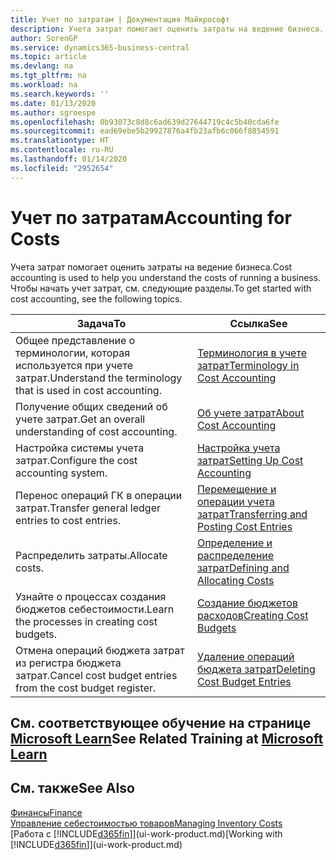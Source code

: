 ```yaml
---
title: Учет по затратам | Документация Майкрософт
description: Учета затрат помогает оценить затраты на ведение бизнеса. Чтобы начать учет затрат, см. следующие разделы.
author: SorenGP
ms.service: dynamics365-business-central
ms.topic: article
ms.devlang: na
ms.tgt_pltfrm: na
ms.workload: na
ms.search.keywords: ''
ms.date: 01/13/2020
ms.author: sgroespe
ms.openlocfilehash: 0b93073c8d8c6ad639d27644719c4c5b40cda6fe
ms.sourcegitcommit: ead69ebe5b29927876a4fb23afb6c066f8854591
ms.translationtype: HT
ms.contentlocale: ru-RU
ms.lasthandoff: 01/14/2020
ms.locfileid: "2952654"
---
```

# <a name="accounting-for-costs"></a><span data-ttu-id="aaedc-104">Учет по затратам</span><span class="sxs-lookup"><span data-stu-id="aaedc-104">Accounting for Costs</span></span>
<span data-ttu-id="aaedc-105">Учета затрат помогает оценить затраты на ведение бизнеса.</span><span class="sxs-lookup"><span data-stu-id="aaedc-105">Cost accounting is used to help you understand the costs of running a business.</span></span> <span data-ttu-id="aaedc-106">Чтобы начать учет затрат, см. следующие разделы.</span><span class="sxs-lookup"><span data-stu-id="aaedc-106">To get started with cost accounting, see the following topics.</span></span>  

|<span data-ttu-id="aaedc-107">Задача</span><span class="sxs-lookup"><span data-stu-id="aaedc-107">To</span></span>|<span data-ttu-id="aaedc-108">Ссылка</span><span class="sxs-lookup"><span data-stu-id="aaedc-108">See</span></span>|  
|--------|---------|  
|<span data-ttu-id="aaedc-109">Общее представление о терминологии, которая используется при учете затрат.</span><span class="sxs-lookup"><span data-stu-id="aaedc-109">Understand the terminology that is used in cost accounting.</span></span>|[<span data-ttu-id="aaedc-110">Терминология в учете затрат</span><span class="sxs-lookup"><span data-stu-id="aaedc-110">Terminology in Cost Accounting</span></span>](finance-terminology-in-cost-accounting.md)|  
|<span data-ttu-id="aaedc-111">Получение общих сведений об учете затрат.</span><span class="sxs-lookup"><span data-stu-id="aaedc-111">Get an overall understanding of cost accounting.</span></span>|[<span data-ttu-id="aaedc-112">Об учете затрат</span><span class="sxs-lookup"><span data-stu-id="aaedc-112">About Cost Accounting</span></span>](finance-about-cost-accounting.md)|  
|<span data-ttu-id="aaedc-113">Настройка системы учета затрат.</span><span class="sxs-lookup"><span data-stu-id="aaedc-113">Configure the cost accounting system.</span></span>|[<span data-ttu-id="aaedc-114">Настройка учета затрат</span><span class="sxs-lookup"><span data-stu-id="aaedc-114">Setting Up Cost Accounting</span></span>](finance-set-up-cost-accounting.md)|  
|<span data-ttu-id="aaedc-115">Перенос операций ГК в операции затрат.</span><span class="sxs-lookup"><span data-stu-id="aaedc-115">Transfer general ledger entries to cost entries.</span></span>|[<span data-ttu-id="aaedc-116">Перемещение и операции учета затрат</span><span class="sxs-lookup"><span data-stu-id="aaedc-116">Transferring and Posting Cost Entries</span></span>](finance-transfer-and-post-cost-entries.md)|  
|<span data-ttu-id="aaedc-117">Распределить затраты.</span><span class="sxs-lookup"><span data-stu-id="aaedc-117">Allocate costs.</span></span>|[<span data-ttu-id="aaedc-118">Определение и распределение затрат</span><span class="sxs-lookup"><span data-stu-id="aaedc-118">Defining and Allocating Costs</span></span>](finance-define-and-allocate-costs.md)|  
|<span data-ttu-id="aaedc-119">Узнайте о процессах создания бюджетов себестоимости.</span><span class="sxs-lookup"><span data-stu-id="aaedc-119">Learn the processes in creating cost budgets.</span></span>|[<span data-ttu-id="aaedc-120">Создание бюджетов расходов</span><span class="sxs-lookup"><span data-stu-id="aaedc-120">Creating Cost Budgets</span></span>](finance-create-cost-budgets.md)|
|<span data-ttu-id="aaedc-121">Отмена операций бюджета затрат из регистра бюджета затрат.</span><span class="sxs-lookup"><span data-stu-id="aaedc-121">Cancel cost budget entries from the cost budget register.</span></span>|[<span data-ttu-id="aaedc-122">Удаление операций бюджета затрат</span><span class="sxs-lookup"><span data-stu-id="aaedc-122">Deleting Cost Budget Entries</span></span>](finance-how-to-delete-cost-budget-entries.md)|

## <a name="see-related-training-at-microsoft-learnlearnpathsuse-cost-accounting-dynamics-365-business-central"></a><span data-ttu-id="aaedc-123">См. соответствующее обучение на странице [Microsoft Learn](/learn/paths/use-cost-accounting-dynamics-365-business-central/)</span><span class="sxs-lookup"><span data-stu-id="aaedc-123">See Related Training at [Microsoft Learn](/learn/paths/use-cost-accounting-dynamics-365-business-central/)</span></span>

## <a name="see-also"></a><span data-ttu-id="aaedc-124">См. также</span><span class="sxs-lookup"><span data-stu-id="aaedc-124">See Also</span></span>  
[<span data-ttu-id="aaedc-125">Финансы</span><span class="sxs-lookup"><span data-stu-id="aaedc-125">Finance</span></span>](finance.md)  
[<span data-ttu-id="aaedc-126">Управление себестоимостью товаров</span><span class="sxs-lookup"><span data-stu-id="aaedc-126">Managing Inventory Costs</span></span>](finance-manage-inventory-costs.md)  
<span data-ttu-id="aaedc-127">[Работа с [!INCLUDE[d365fin](includes/d365fin_md.md)]](ui-work-product.md)</span><span class="sxs-lookup"><span data-stu-id="aaedc-127">[Working with [!INCLUDE[d365fin](includes/d365fin_md.md)]](ui-work-product.md)</span></span>
